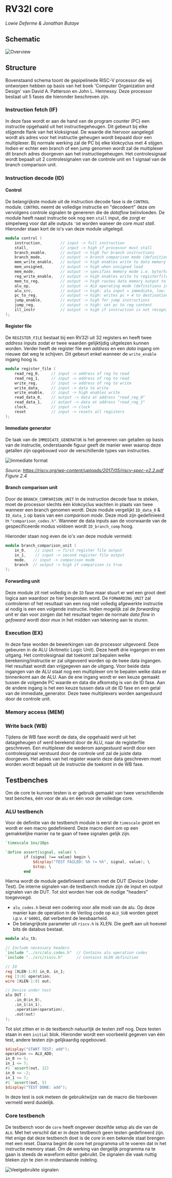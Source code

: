 # RV32I core

*Lowie Deferme & Jonathan Butaye*

## Schematic

![Overview](./res/core.svg)

## Structure

Bovenstaand schema toont de gepipelinede RISC-V processor die wij ontworpen hebben op basis van het boek 'Computer Organization and Design' van David A. Patterson en John L. Hennessy. Deze processor bestaat uit 5 fases die hieronder beschreven zijn. 

### Instruction fetch (IF)

In deze fase wordt er aan de hand van de program counter (PC) een instructie opgehaald uit het instructiegeheugen. Dit gebeurt bij elke stijgende flank van het kloksignaal. De waarde die hiervoor aangelegd wordt als adres voor het instructie geheugen wordt bepaald door een multiplexer. Bij normale werking zal de PC bij elke klokcyclus met 4 stijgen. Indien er echter een branch of een jump genomen wordt zal de multiplexer dit branch adres doorgeven aan het instructiegeheugen. Het controlesignaal wordt bepaalt uit 2 controlesignalen van de controle unit en 1 signaal van de branch comparison unit.

### Instruction decode (ID)

#### Control
De belangrijkste module uit de instruction decode fase is de `CONTROL` module. `CONTROL` neemt de volledige instructie en "decodeert" deze om vervolgens controle signalen te genereren die de *dataflow* beïnvloeden. De module heeft naast instructie ook nog een `stall` input, die zorgt er simpelweg voor dat alle outputs `'b0` worden waneer de core *must stall*. Hieronder staan kort de io's van deze module uitgelegd.

```verilog
module control (
    instruction,        // input -> full instruction
    stall,              // input -> high if processor must stall
    branch_enable,      // output -> high for branch instructions
    branch_mode,        // output -> branch comparison mode (definitions in comparison_codes.h))
    mem_write_enable,   // output -> high enables write to data memory
    mem_unsigned,       // output -> high when unsigned load
    mem_mode,           // output -> specifies memory mode i.e. byte/halfword/word
    reg_write_enable,   // output -> high enables write to registerfile
    mem_to_reg,         // output -> high routes data memory output to register input
    alu_op,             // output -> ALU operating mode (definitions in alu_codes.h)
    alu_src,            // output -> high: alu input = immediate, low: alu input = register file
    pc_to_reg,          // output -> high: writes pc + 4 to destination reg
    jump_enable,        // output -> high for jump instructions
    jump_reg,           // output -> high: set pc to reg content
    ill_instr           // output -> high if instruction is not recognized
);
```

#### Register file

De `REGISTER_FILE` bestaat bij een RV32I uit 32 registers en heeft twee *address* inputs zodat er twee waarden gelijktijdig uitgelezen kunnen worden. Verder heeft de register file een *address* en een *data* ingang om nieuwe dat weg te schijven. Dit gebeurt enkel wanneer de `write_enable` ingang hoog is.

```verilog
module register_file (
    read_reg_0,     // input -> address of reg to read
    read_reg_1,     // input -> address of reg to read
    write_reg,      // input -> address of reg to write
    write_data,     // input -> data to write
    write_enable,   // input -> high enables write
    read_data_0,    // output -> data at address "read_reg_0"
    read_data_1,    // output -> data at address "read_reg_1"
    clock,          // input -> clock
    reset           // input -> resets all registers
);
```

#### Immediate generator 

De taak van de `IMMEDIATE_GENERATOR` is het genereren van getallen op basis van de instructie, onderstaande figuur geeft de manier weer waarop deze getallen zijn opgebouwd voor de verschillende types van instructies.

![Immediate format](./res/immediate_format.PNG)

*Source: https://riscv.org/wp-content/uploads/2017/05/riscv-spec-v2.2.pdf Figure 2.4*

#### Branch comparison unit

Door de `BRANCH_COMPARISON_UNIT` in de instruction decode fase te steken, moet de processor slechts één klokcyclus wachten in plaats van twee wanneer een branch genomen wordt. Deze module vergelijkt `ID_data_0` & `ID_data_1` op basis van een *comparison mode*. Deze modi zijn gedefinieerd in `"comparison_codes.h"`. Wanneer de data inputs aan de voorwaarde van de gespecificeerde modus voldoen wordt `ID_branch_comp` hoog.

Hieronder staan nog even de io's van deze module vermeld:

```verilog
module branch_comparison_unit (
    in_0,    // input -> first register file output
    in_1,    // input -> second register file output
    mode,   // input -> comparison mode
    branch  // output -> high if comparison is true
);
```

#### Forwarding unit

Deze module zit niet volledig in de `ID` fase maar stuurt er wel een groot deel logica aan waardoor ze hier besproken word. De `FORWARDING_UNIT` zal controleren of het resultaat van een nog niet volledig afgewerkte instructie al nodig is een een volgende instructie. Indien mogelijk zal de *forwarding unit* er dan voor zorgen dat het resultaat tegen de normale *data flow* in *gefoward* wordt door *mux* in het midden van tekening aan te sturen.

### Execution (EX)

In deze fase worden de bewerkingen van de processor uitgevoerd. Deze gebeuren in de ALU (Aritmetic Logic Unit). Deze heeft drie ingangen en een uitgang. 
Het controlesignaal dat toekomt zal bepalen welke berekening/instructie er zal uitgevoerd worden op de twee data ingangen. Het resultaat wordt dan vrijgegeven aan de uitgang.
Voor beide data ingangen van de ALU staat nog een multiplexer om te bepalen welke data er binnenkomt aan de ALU. Aan de ene ingang wordt er een keuze gemaakt tussen de volgende PC waarde en data die afkomstig is van de ID fase. Aan de andere ingang is het een keuze tussen data uit de ID fase en een getal van de immediate_generator. Deze twee multiplexers worden aangestuurd door de controle unit.

### Memory access (MEM)

### Write back (WB)

Tijdens de WB fase wordt de data, die opgehaald werd uit het datageheugen of werd berekend door de ALU, naar de registerfile geschreven. Een multiplexer die wederom aangestuurd wordt door een controlesignaal verstuurd door de controle unit zal de juiste data doorgeven. Het adres van het register waarin deze data geschreven moet worden wordt bepaalt uit de instructie die toekomt in de WB fase. 

## Testbenches

Om de core te kunnen testen is er gebruik gemaakt van twee verschillende test benches, één voor de alu en één voor de volledige core.

### ALU testbench

Voor de definitie van de testbench module is eerst de `timescale` gezet en wordt er een macro gedefinieerd. Deze macro dient om op een gemakkelijke manier na te gaan of twee signalen gelijk zijn. 

```verilog
`timescale 1ns/10ps

`define assert(signal, value) \
        if (signal !== value) begin \
            $display("TEST FAILED: %h != %h", signal, value); \
            $stop; \
        end
```

Hierna wordt de module gedefinieerd samen met de DUT (Device Under Test). De interne signalen van de testbench module zijn de input en output signalen van de DUT. Tot slot worden hier ook de nodige "headers" toegevoegd.
* `alu_codes.h` bevat een codering voor alle modi van de alu. Op deze manier kan de operation in de Verilog code op `ALU_SUB` worden gezet i.p.v. `4'b0001`, dat verbeterd de leesbaarheid.
* De belangrijkste parameter uit `riscv.h` is XLEN. Die geeft aan uit hoeveel bits de databus bestaat.

```verilog
module alu_tb;

// Include necessary headers
`include "../src/alu_codes.h"  // Contains alu operation codes
`include "../src/riscv.h"      // Contains XLEN definition

// IO
reg [XLEN-1:0] in_0, in_1;
reg [3:0] operation;
wire [XLEN-1:0] out;

// Device under test
alu DUT (
    .in_0(in_0),
    .in_1(in_1),
    .operation(operation),
    .out(out)
);
```

Tot slot zitten er in de testbench natuurlijk de testen zelf nog. Deze testen staan in een `initial` blok. Hieronder wordt een voorbeeld gegeven van één test, andere testen zijn gelijkaardig opgebouwd.

```verilog
$display("START TEST: add");
operation <= ALU_ADD;
in_0 <= 5;
in_1 <= 7;
#1 `assert(out, 12)
in_0 <= -2;
in_1 <= 7;
#1 `assert(out, 5)
$display("TEST DONE: add");
```

In deze test is ook meteen de gebruiktwijze van de macro die hierboven vermeld werd duidelijk.

### Core testbench

De testbench voor de `core` heeft ongeveer dezelfde setup als die van de `ALU`. Met het verschil dat er in deze testbench geen testen gedefineerd zijn. Het enige dat deze testbench doet is de core in een bekende staat brengen met een reset. Daarna begint de core het programma uit te voeren dat in het instructie memory staat. Om de werking van dergelijk programma na te gaan is steeds de waveform editor gebruikt. De signalen die vaak nuttig bleken zijn te zien in onderstaande indeling.

![Veelgebruikte signalen](./res/waveform_setup.PNG)

